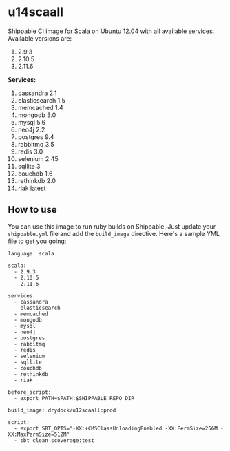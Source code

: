 # u14scaall
Shippable CI image for Scala on Ubuntu 12.04 with all available services. Available versions are:

1. 2.9.3
2. 2.10.5
3. 2.11.6

**Services:**

1. cassandra 2.1
2. elasticsearch 1.5
3. memcached 1.4
4. mongodb 3.0
5. mysql 5.6
6. neo4j 2.2
7. postgres 9.4
8. rabbitmq 3.5
9. redis 3.0
10. selenium 2.45
11. sqllite 3
12. couchdb 1.6
13. rethinkdb 2.0
14. riak latest

## How to use

You can use this image to run ruby builds on Shippable. Just update your `shippable.yml` file and add the `build_image` directive. Here's a sample YML file to get you going:


```
language: scala

scala:
  - 2.9.3
  - 2.10.5
  - 2.11.6

services:
  - cassandra
  - elasticsearch
  - memcached
  - mongodb
  - mysql
  - neo4j
  - postgres
  - rabbitmq
  - redis
  - selenium
  - sqllite
  - couchdb
  - rethinkdb
  - riak

before_script:
  - export PATH=$PATH:$SHIPPABLE_REPO_DIR

build_image: drydock/u12scaall:prod

script:
  - export SBT_OPTS="-XX:+CMSClassUnloadingEnabled -XX:PermSize=256M -XX:MaxPermSize=512M"
  - sbt clean scoverage:test
```
